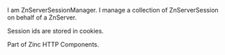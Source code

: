 I am ZnServerSessionManager.
I manage a collection of ZnServerSession on behalf of a ZnServer.

Session ids are stored in cookies.

Part of Zinc HTTP Components.
